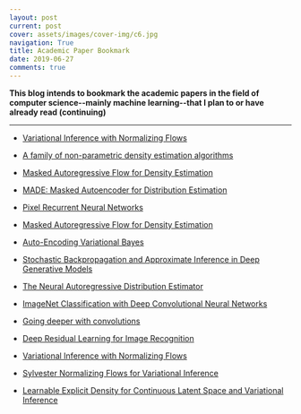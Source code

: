 ```yaml
---
layout: post
current: post
cover: assets/images/cover-img/c6.jpg
navigation: True
title: Academic Paper Bookmark
date: 2019-06-27
comments: true
---
```



**This blog intends to bookmark the academic papers in the field of computer science--mainly machine learning--that I plan to or have already read (continuing)**

------------------

- <a href="https://arxiv.org/pdf/1505.05770.pdf" style="font-weight: normal;">Variational Inference with Normalizing Flows</a>

- <a href="https://math.nyu.edu/faculty/tabak/publications/Tabak-Turner.pdf" style="font-weight: normal;">A family of non-parametric density estimation algorithms</a>

- <a href="https://arxiv.org/pdf/1705.07057.pdf" style="font-weight: normal;">Masked Autoregressive Flow for Density Estimation</a>

- <a href="https://arxiv.org/pdf/1502.03509.pdf" style="font-weight: normal;">MADE: Masked Autoencoder for Distribution Estimation</a>

- <a href="https://arxiv.org/pdf/1601.06759.pdf" style="font-weight: normal;">Pixel Recurrent Neural Networks</a>

- <a href="http://papers.nips.cc/paper/6828-masked-autoregressive-flow-for-density-estimation.pdf" style="font-weight: normal;">Masked Autoregressive Flow for Density Estimation</a>

- <a href="https://arxiv.org/pdf/1312.6114.pdf" style="font-weight: normal;">Auto-Encoding Variational Bayes</a>

- <a href="https://arxiv.org/pdf/1401.4082.pdf" style="font-weight: normal;">Stochastic Backpropagation and Approximate Inference
in Deep Generative Models</a>

- <a href="http://proceedings.mlr.press/v15/larochelle11a/larochelle11a.pdf" style="font-weight: normal;">The Neural Autoregressive Distribution Estimator</a>

- <a href="https://papers.nips.cc/paper/4824-imagenet-classification-with-deep-convolutional-neural-networks.pdf" style="font-weight: normal;">ImageNet Classification with Deep Convolutional Neural Networks</a>

- <a href="https://arxiv.org/pdf/1409.4842.pdf" style="font-weight: normal;">Going deeper with convolutions</a>

- <a href="https://arxiv.org/pdf/1512.03385.pdf" style="font-weight: normal;">Deep Residual Learning for Image Recognition</a>

- <a href="https://arxiv.org/abs/1505.05770" style="font-weight: normal;">Variational Inference with Normalizing Flows</a>

- <a href="https://arxiv.org/abs/1803.05649" style="font-weight: normal;">Sylvester Normalizing Flows for Variational Inference</a>

- <a href="https://arxiv.org/pdf/1710.02248.pdf" style="font-weight: normal;">Learnable Explicit Density for Continuous Latent Space and Variational Inference</a>

